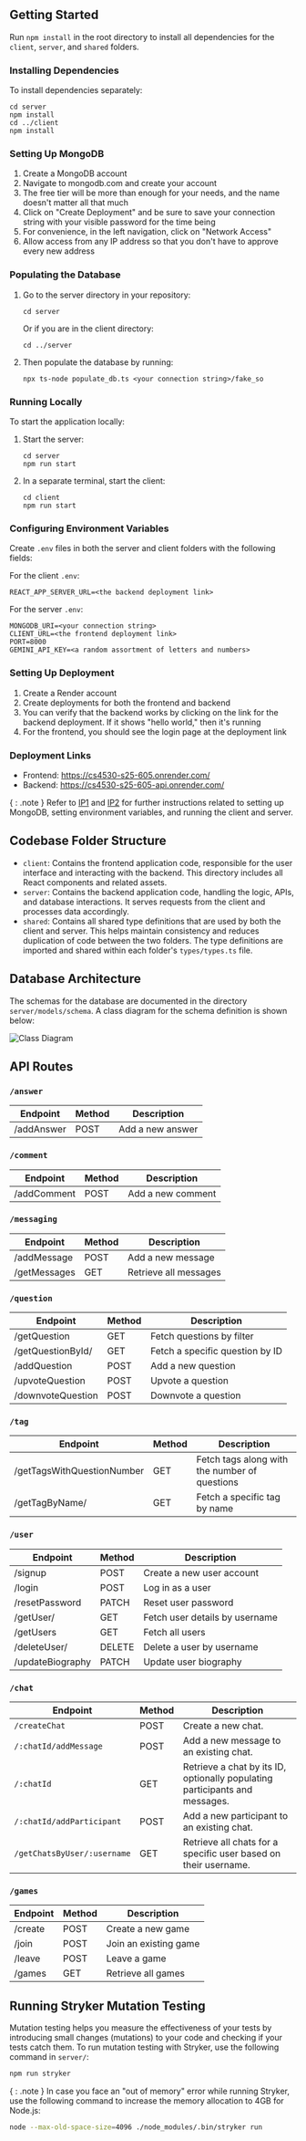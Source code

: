 ## Getting Started

Run `npm install` in the root directory to install all dependencies for the `client`, `server`, and `shared` folders.

### Installing Dependencies
To install dependencies separately:
```
cd server
npm install
cd ../client
npm install
```

### Setting Up MongoDB
1. Create a MongoDB account
2. Navigate to mongodb.com and create your account
3. The free tier will be more than enough for your needs, and the name doesn't matter all that much
4. Click on "Create Deployment" and be sure to save your connection string with your visible password for the time being
5. For convenience, in the left navigation, click on "Network Access"
6. Allow access from any IP address so that you don't have to approve every new address

### Populating the Database
1. Go to the server directory in your repository:
   ```
   cd server
   ```
   Or if you are in the client directory:
   ```
   cd ../server
   ```
2. Then populate the database by running:
   ```
   npx ts-node populate_db.ts <your connection string>/fake_so
   ```

### Running Locally
To start the application locally:
1. Start the server:
   ```
   cd server
   npm run start
   ```
2. In a separate terminal, start the client:
   ```
   cd client
   npm run start
   ```

### Configuring Environment Variables
Create `.env` files in both the server and client folders with the following fields:

For the client `.env`:
```
REACT_APP_SERVER_URL=<the backend deployment link>
```

For the server `.env`:
```
MONGODB_URI=<your connection string>
CLIENT_URL=<the frontend deployment link>
PORT=8000
GEMINI_API_KEY=<a random assortment of letters and numbers>
```

### Setting Up Deployment
1. Create a Render account
2. Create deployments for both the frontend and backend
3. You can verify that the backend works by clicking on the link for the backend deployment. If it shows "hello world," then it's running
4. For the frontend, you should see the login page at the deployment link

### Deployment Links
- Frontend: https://cs4530-s25-605.onrender.com/
- Backend: https://cs4530-s25-605-api.onrender.com/

{ : .note } Refer to [IP1](https://neu-se.github.io/CS4530-Spring-2025/assignments/ip1) and [IP2](https://neu-se.github.io/CS4530-Spring-2025/assignments/ip2) for further instructions related to setting up MongoDB, setting environment variables, and running the client and server.

## Codebase Folder Structure

- `client`: Contains the frontend application code, responsible for the user interface and interacting with the backend. This directory includes all React components and related assets.
- `server`: Contains the backend application code, handling the logic, APIs, and database interactions. It serves requests from the client and processes data accordingly.
- `shared`: Contains all shared type definitions that are used by both the client and server. This helps maintain consistency and reduces duplication of code between the two folders. The type definitions are imported and shared within each folder's `types/types.ts` file.

## Database Architecture

The schemas for the database are documented in the directory `server/models/schema`.
A class diagram for the schema definition is shown below:

![Class Diagram](class-diagram.png)

## API Routes

### `/answer`

| Endpoint   | Method | Description      |
| ---------- | ------ | ---------------- |
| /addAnswer | POST   | Add a new answer |

### `/comment`

| Endpoint    | Method | Description       |
| ----------- | ------ | ----------------- |
| /addComment | POST   | Add a new comment |

### `/messaging`

| Endpoint     | Method | Description           |
| ------------ | ------ | --------------------- |
| /addMessage  | POST   | Add a new message     |
| /getMessages | GET    | Retrieve all messages |

### `/question`

| Endpoint          | Method | Description                     |
| ----------------- | ------ | ------------------------------- |
| /getQuestion      | GET    | Fetch questions by filter       |
| /getQuestionById/ | GET    | Fetch a specific question by ID |
| /addQuestion      | POST   | Add a new question              |
| /upvoteQuestion   | POST   | Upvote a question               |
| /downvoteQuestion | POST   | Downvote a question             |

### `/tag`

| Endpoint                   | Method | Description                                   |
| -------------------------- | ------ | --------------------------------------------- |
| /getTagsWithQuestionNumber | GET    | Fetch tags along with the number of questions |
| /getTagByName/             | GET    | Fetch a specific tag by name                  |

### `/user`

| Endpoint         | Method | Description                    |
| ---------------- | ------ | ------------------------------ |
| /signup          | POST   | Create a new user account      |
| /login           | POST   | Log in as a user               |
| /resetPassword   | PATCH  | Reset user password            |
| /getUser/        | GET    | Fetch user details by username |
| /getUsers        | GET    | Fetch all users                |
| /deleteUser/     | DELETE | Delete a user by username      |
| /updateBiography | PATCH  | Update user biography          |

### `/chat`

| Endpoint                    | Method | Description                                                                 |
| --------------------------- | ------ | --------------------------------------------------------------------------- |
| `/createChat`               | POST   | Create a new chat.                                                          |
| `/:chatId/addMessage`       | POST   | Add a new message to an existing chat.                                      |
| `/:chatId`                  | GET    | Retrieve a chat by its ID, optionally populating participants and messages. |
| `/:chatId/addParticipant`   | POST   | Add a new participant to an existing chat.                                  |
| `/getChatsByUser/:username` | GET    | Retrieve all chats for a specific user based on their username.             |

### `/games`

| Endpoint | Method | Description           |
| -------- | ------ | --------------------- |
| /create  | POST   | Create a new game     |
| /join    | POST   | Join an existing game |
| /leave   | POST   | Leave a game          |
| /games   | GET    | Retrieve all games    |

## Running Stryker Mutation Testing

Mutation testing helps you measure the effectiveness of your tests by introducing small changes (mutations) to your code and checking if your tests catch them. To run mutation testing with Stryker, use the following command in `server/`:

```sh
npm run stryker
```

{ : .note } In case you face an "out of memory" error while running Stryker, use the following command to increase the memory allocation to 4GB for Node.js:

```sh
node --max-old-space-size=4096 ./node_modules/.bin/stryker run
```
